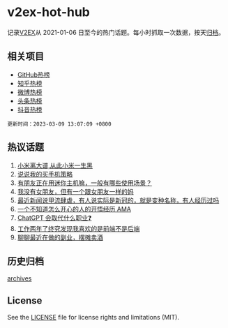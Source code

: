 # v2ex-hot-hub

 记录[V2EX](https://www.v2ex.com/)从 2021-01-06 日至今的热门话题。每小时抓取一次数据，按天[归档](archives)。
 
 ## 相关项目

- [GitHub热榜](https://github.com/snaildev/github-hot-hub)
- [知乎热榜](https://github.com/snaildev/zhihu-hot-hub)
- [微博热榜](https://github.com/snaildev/weibo-hot-hub)
- [头条热榜](https://github.com/snaildev/toutiao-hot-hub)
- [抖音热榜](https://github.com/snaildev/douyin-hot-hub)


 `更新时间：2023-03-09 13:07:09 +0800`

## 热议话题

1. [小米离大谱,从此小米一生黑](https://www.v2ex.com/t/922258)
1. [说说我的买手机策略](https://www.v2ex.com/t/922236)
1. [有朋友正在用迷你主机嘛，一般有哪些使用场景？](https://www.v2ex.com/t/922359)
1. [我没有女朋友，但有一个跟女朋友一样的妈](https://www.v2ex.com/t/922395)
1. [最近新闻说甲流肆虐，有人说实际是新冠的，就是变种名称，有人经历过吗](https://www.v2ex.com/t/922474)
1. [一个不知道怎么开心的人的开悟经历 AMA](https://www.v2ex.com/t/922439)
1. [ChatGPT 会取代什么职业❓](https://www.v2ex.com/t/922389)
1. [工作两年了终究发现我喜欢的是前端不是后端](https://www.v2ex.com/t/922254)
1. [聊聊最近在做的副业，摆摊卖酒](https://www.v2ex.com/t/922228)

## 历史归档

[archives](archives)

## License

See the [LICENSE](LICENSE) file for license rights and limitations (MIT).
